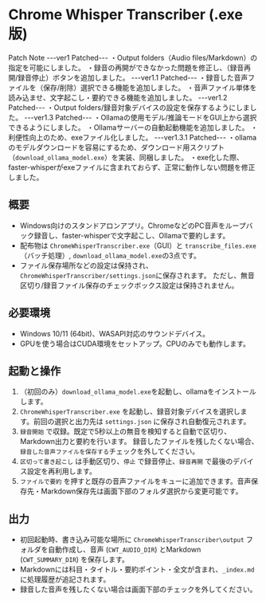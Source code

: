 # Chrome Whisper Transcriber (.exe版)

Patch Note
---ver1 Patched---
・Output folders（Audio files/Markdown）の指定を可能にしました。
・録音の再開ができなかった問題を修正し、（録音再開/録音停止）ボタンを追加しました。
---ver1.1 Patched---
・録音した音声ファイルを（保存/削除）選択できる機能を追加しました。
・音声ファイル単体を読み込ませ、文字起こし・要約できる機能を追加しました。
---ver1.2 Patched---
・Output folders/録音対象デバイスの設定を保存するようにしました。
---ver1.3 Patched---
・Ollamaの使用モデル/推論モードをGUI上から選択できるようにしました。
・Ollamaサーバーの自動起動機能を追加しました。
・利便性向上のため、exeファイル化しました。
---ver1.3.1 Patched---
・ollamaのモデルダウンロードを容易にするため、ダウンロード用スクリプト（`download_ollama_model.exe`）を実装、同梱しました。
・exe化した際、faster-whisperがexeファイルに含まれておらず、正常に動作しない問題を修正しました。

## 概要
- Windows向けのスタンドアロンアプリ。ChromeなどのPC音声をループバック録音し、faster-whisperで文字起こし、Ollamaで要約します。
- 配布物は `ChromeWhisperTranscriber.exe`（GUI）と `transcribe_files.exe`（バッチ処理）, `download_ollama_model.exe`の3点です。
- ファイル保存場所などの設定は保持され、`ChromeWhisperTranscriber/settings.json`に保存されます。
  ただし、無音区切り/録音ファイル保存のチェックボックス設定は保持されません。

## 必要環境
- Windows 10/11 (64bit)、WASAPI対応のサウンドデバイス。
- GPUを使う場合はCUDA環境をセットアップ。CPUのみでも動作します。

## 起動と操作
1. （初回のみ）`download_ollama_model.exe`を起動し、ollamaをインストールします。
2. `ChromeWhisperTranscriber.exe` を起動し、録音対象デバイスを選択します。前回の選択と出力先は `settings.json` に保存され自動復元されます。
3. `録音開始` で収録。既定で5秒以上の無音を検知すると自動で区切り、Markdown出力と要約を行います。
    録音したファイルを残したくない場合、`録音した音声ファイルを保存する`チェックを外してください。
4. `区切って書き起こし` は手動区切り、`停止` で録音停止、`録音再開` で最後のデバイス設定を再利用します。
5. `ファイルで要約` を押すと既存の音声ファイルをキューに追加できます。音声保存先・Markdown保存先は画面下部のフォルダ選択から変更可能です。

## 出力
- 初回起動時、書き込み可能な場所に `ChromeWhisperTranscriber\output` フォルダを自動作成し、音声 (`CWT_AUDIO_DIR`) とMarkdown (`CWT_SUMMARY_DIR`) を保存します。
- Markdownには科目・タイトル・要約ポイント・全文が含まれ、`_index.md` に処理履歴が追記されます。
- 録音した音声を残したくない場合は画面下部のチェックを外してください。
